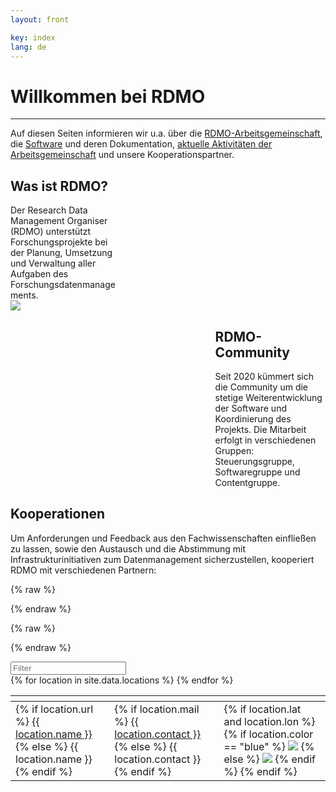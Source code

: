 ```yaml
---
layout: front

key: index
lang: de
---
```



# Willkommen bei RDMO
<hr>

Auf diesen Seiten informieren wir u.a. über die [RDMO-Arbeitsgemeinschaft](./Community),  die [Software](./Doku_Admins) und deren Dokumentation, [aktuelle Aktivitäten der Arbeitsgemeinschaft](./aktuelles) und unsere Kooperationspartner.

<div style="width: 35%;">
<h2 style:"text-align: center;">Was ist RDMO?</h2>
Der Research Data Management Organiser (RDMO) unterstützt Forschungsprojekte bei der Planung, Umsetzung und Verwaltung aller Aufgaben des Forschungsdatenmanagements.
</div>

<img src="./img/3.1.Möglichkeit.PNG"/>

<div style="width: 35%; margin-left:65%;">
<h2 style:"text-align: center;">RDMO-Community</h2>
Seit 2020 kümmert sich die Community um die stetige Weiterentwicklung der Software und Koordinierung des Projekts. 
Die Mitarbeit erfolgt in verschiedenen Gruppen: Steuerungsgruppe, Softwaregruppe und Contentgruppe.<br/>
</div>


## Kooperationen
Um Anforderungen und Feedback aus den Fachwissenschaften einfließen zu lassen, sowie den Austausch und die Abstimmung mit Infrastrukturinitiativen zum Datenmanagement sicherzustellen, kooperiert RDMO mit verschiedenen Partnern:



<link rel="stylesheet" href="./css/leaflet.css" />

<script>
    var _locations = {{ site.data.locations | jsonify }};
</script>

{% raw  %}
<script id="popup-template" type="text/x-handlebars-template">

<h4>{{name}}</h4>

<dl>
    {{#if url}}
        <dt>URL</dt>
        <dd><a href="{{url}}" target="_blank">{{url}}</a></dd>
    {{/if}}
    {{#if contact}}
        <dt>Kontakt</dt>
        <dd>{{contact}}</dd>
    {{/if}}
    {{#if discipline}}
        <dt>Disziplin</dt>
        <dd>{{discipline}}</dd>
    {{/if}}
    {{#if description}}
        <dt>Beschreibung</dt>
        <dd>{{description}}</dd>
    {{/if}}
</dl>

</script>
{% endraw %}

{% raw  %}
<script id="legend-template" type="text/x-handlebars-template">

<p>
    <img src="./img/icons/marker-icon-blue.png" /> Produktiv-Instanzen
</p>
<p>
    <img src="./img/icons/marker-icon-grey.png" /> Test-Instanzen
</p>

</script>
{% endraw %}

<script src="./js/func.js"></script>
<script src="./js/handlebars.min.js"></script>
<script src="./js/leaflet.js"></script>
<script src="./js/map.js"></script>

<script src="./js/tablesorter.min.js"></script>
<script src="./js/tablesorter.widgets.js"></script>
<link rel="stylesheet" type="text/css" href="./css/table.css">

<div id="map" class="map"></div>

<div>
    <div class="no_entries"></div>
    <input class="tabfilter" type="search" data-column="all" placeholder="Filter">
</div>

<table id="partners" class="tablesorter">
    <thead>
        <th class="name"></th>
        <th class="contact"></th>
        <th class="instance"></th>
    </thead>
    <tbody>
        {% for location in site.data.locations %}
            <tr>
                <td class="name">
                    {% if location.url %}
                        <a href="{{ location.url }}">{{ location.name }}</a>
                    {% else %}
                        {{ location.name }}
                    {% endif %}
                </td>
                <td class="contact">
                    {% if location.mail %}
                        <a href="{{ location.mail }}">{{ location.contact }}</a>
                    {% else %}
                           {{ location.contact }}
                    {% endif %}
                </td>
                <td id="{{ location.name | slugify: latin }}" class="instance">
                    {% if location.lat and location.lon %}
                        {% if location.color == "blue" %}
                            <img src="./img/icons/marker-icon-blue.png" />
                        {% else %}
                            <img src="./img/icons/marker-icon-grey.png" />
                        {% endif %}
                        <script>
                            $("#{{ location.name | slugify }}")
                            .on("click", function(){
                                open_marker(
                                    "{{ location.name | slugify }}",
                                    [{{ location.lat }}, {{ location.lon }}],
                                    "{{ location.description | size }}"
                                );
                            });
                        </script>
                    {% endif %}
                </td>
            </tr>
        {% endfor %}
    </tbody>
</table>

<script>
    $(document).ready(function() {
        init_table();
    });
</script>
